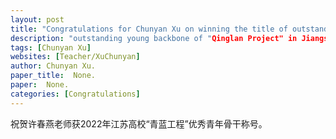 ```yaml
---
layout: post
title: "Congratulations for Chunyan Xu on winning the title of outstanding young backbone of "Qinglan Project" in Jiangsu Universities in 2022!"
description: "outstanding young backbone of "Qinglan Project" in Jiangsu Universities."
tags: [Chunyan Xu]
websites: [Teacher/XuChunyan]
author: Chunyan Xu.
paper_title:  None.
paper:  None.
categories: [Congratulations]
---
```

祝贺许春燕老师获2022年江苏高校“青蓝工程”优秀青年骨干称号。

